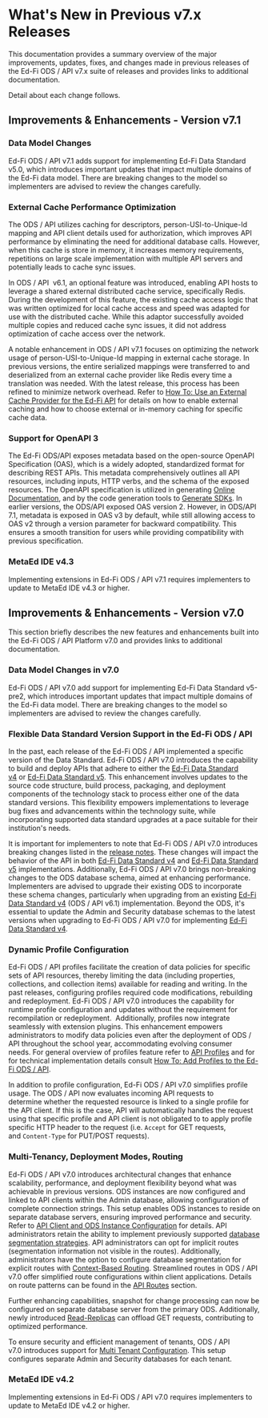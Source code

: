 # What's New in Previous v7.x Releases

This documentation provides a summary overview of the major improvements,
updates, fixes, and changes made in previous releases of the Ed-Fi ODS / API
v7.x suite of releases and provides links to additional documentation.

Detail about each change follows.

## Improvements & Enhancements - Version v7.1

### Data Model Changes

Ed-Fi ODS / API v7.1 adds support for implementing Ed-Fi Data Standard v5.0,
which introduces important updates that impact multiple domains of the Ed-Fi
data model. There are breaking changes to the model so implementers are advised
to review the changes carefully.

### External Cache Performance Optimization

The ODS / API utilizes caching for descriptors, person-USI-to-Unique-Id mapping
and API client details used for authorization, which improves API performance by
eliminating the need for additional database calls. However, when this cache is
store in memory, it increases memory requirements, repetitions on large scale
implementation with multiple API servers and potentially leads to cache sync
issues.

In ODS / API  v6.1, an optional feature was introduced, enabling API hosts to
leverage a shared external distributed cache service, specifically Redis. During
the development of this feature, the existing cache access logic that was
written optimized for local cache access and speed was adapted for use with the
distributed cache. While this adaptor successfully avoided multiple copies and
reduced cache sync issues, it did not address optimization of cache access over
the network.

A notable enhancement in ODS / API v7.1 focuses on optimizing the network usage
of person-USI-to-Unique-Id mapping in external cache storage. In previous
versions, the entire serialized mappings were transferred to and deserialized
from an external cache provider like Redis every time a translation was needed.
With the latest release, this process has been refined to minimize network
overhead. Refer to [How To: Use an External Cache Provider for the Ed-Fi
API](https://edfi.atlassian.net/wiki/display/ODSAPIS3V61/How+To%3A+Use+an+External+Cache+Provider+for+the+Ed-Fi+API)
for details on how to enable external caching and how to choose external or
in-memory caching for specific cache data.

### Support for OpenAPI 3

The Ed-Fi ODS/API exposes metadata based on the open-source OpenAPI
Specification (OAS), which is a widely adopted, standardized format for
describing REST APIs. This metadata comprehensively outlines all API resources,
including inputs, HTTP verbs, and the schema of the exposed resources. The
OpenAPI specification is utilized in generating [Online
Documentation](https://edfi.atlassian.net/wiki/spaces/ODSAPIS3V72/pages/23299558/Using+the+Online+Documentation),
and by the code generation tools to [Generate
SDKs](https://edfi.atlassian.net/wiki/spaces/ODSAPIS3V72/pages/23299451/Using+Code+Generation+to+Create+an+SDK).
In earlier versions, the ODS/API exposed OAS version 2. However, in ODS/API 7.1,
metadata is exposed in OAS v3 by default, while still allowing access to OAS v2
through a version parameter for backward compatibility. This ensures a smooth
transition for users while providing compatibility with previous specification.

### MetaEd IDE v4.3

Implementing extensions in Ed-Fi ODS / API v7.1 requires implementers to update
to MetaEd IDE v4.3 or higher.

## Improvements & Enhancements - Version v7.0

This section briefly describes the new features and enhancements built into the
Ed-Fi ODS / API Platform v7.0 and provides links to additional documentation.

### Data Model Changes in v7.0

Ed-Fi ODS / API v7.0 add support for implementing Ed-Fi Data Standard v5-pre2,
which introduces important updates that impact multiple domains of the Ed-Fi
data model. There are breaking changes to the model so implementers are advised
to review the changes carefully.

### Flexible Data Standard Version Support in the Ed-Fi ODS / API

In the past, each release of the Ed-Fi ODS / API implemented a specific version
of the Data Standard. Ed-Fi ODS / API v7.0 introduces the capability to build
and deploy APIs that adhere to either the [Ed-Fi Data Standard
v4](https://edfi.atlassian.net/wiki/display/EFDS4X/) or [Ed-Fi Data Standard
v5](https://edfi.atlassian.net/wiki/display/EFDS5/Ed-Fi+Data+Standard+v5). This
enhancement involves updates to the source code structure, build process,
packaging, and deployment components of the technology stack to process either
one of the data standard versions. This flexibility empowers implementations to
leverage bug fixes and advancements within the technology suite, while
incorporating supported data standard upgrades at a pace suitable for their
institution's needs.

It is important for implementers to note that Ed-Fi ODS / API v7.0 introduces
breaking changes listed in the [release
notes](https://edfi.atlassian.net/wiki/display/ODSAPIS3V70/What%27s+New+-+Release+Notes#What%27sNewReleaseNotes-breakingchanges).
These changes will impact the behavior of the API in both [Ed-Fi Data Standard
v4](https://edfi.atlassian.net/wiki/display/EFDS4X/) and [Ed-Fi Data Standard
v5](https://edfi.atlassian.net/wiki/display/EFDS5/Ed-Fi+Data+Standard+v5) implementations.
Additionally, Ed-Fi ODS / API v7.0 brings non-breaking changes to the ODS
database schema, aimed at enhancing performance. Implementers are advised to
upgrade their existing ODS to incorporate these schema changes, particularly
when upgrading from an existing [Ed-Fi Data Standard
v4](https://edfi.atlassian.net/wiki/display/EFDS4X/) (ODS / API v6.1)
implementation. Beyond the ODS, it's essential to update the Admin and Security
database schemas to the latest versions when upgrading to Ed-Fi ODS / API v7.0
for implementing [Ed-Fi Data Standard
v4](https://edfi.atlassian.net/wiki/display/EFDS4X/).

### Dynamic Profile Configuration

Ed-Fi ODS / API profiles facilitate the creation of data policies for specific
sets of API resources, thereby limiting the data (including properties,
collections, and collection items) available for reading and writing. In the
past releases, configuring profiles required code modifications, rebuilding and
redeployment. Ed-Fi ODS / API v7.0 introduces the capability for runtime profile
configuration and updates without the requirement for recompilation or
redeployment.  Additionally, profiles now integrate seamlessly with extension
plugins. This enhancement empowers administrators to modify data policies even
after the deployment of ODS / API throughout the school year, accommodating
evolving consumer needs. For general overview of profiles feature refer to [API
Profiles](https://edfi.atlassian.net/wiki/display/ODSAPIS3V71/API+Profiles) and
for for technical implementation details consult [How To: Add Profiles to the
Ed-Fi ODS /
API](https://edfi.atlassian.net/wiki/pages/viewpage.action?pageId=25493741).

In addition to profile configuration, Ed-Fi ODS / API v7.0 simplifies profile
usage. The ODS / API now evaluates incoming API requests to determine whether
the requested resource is linked to a single profile for the API client. If this
is the case, API will automatically handles the request using that specific
profile and API client is not obligated to to apply profile specific HTTP header
to the request (i.e. `Accept` for GET requests, and `Content-Type` for PUT/POST
requests).

### Multi-Tenancy, Deployment Modes, Routing

Ed-Fi ODS / API v7.0 introduces architectural changes that enhance scalability,
performance, and deployment flexibility beyond what was achievable in previous
versions. ODS instances are now configured and linked to API clients within the
Admin database, allowing configuration of complete connection strings. This
setup enables ODS instances to reside on separate database servers, ensuring
improved performance and security. Refer to [API Client and ODS Instance
Configuration](https://edfi.atlassian.net/wiki/display/ODSAPIS3V71/API+Client+and+ODS+Instance+Configuration)
for details. API administrators retain the ability to implement previously
supported [database segmentation
strategies](https://edfi.atlassian.net/wiki/pages/viewpage.action?pageId=25493647#PlatformDevGuideExtensibility&Customization-DbPartition).
API administrators can opt for implicit routes (segmentation information not
visible in the routes). Additionally, administrators have the option to configure
database segmentation for explicit routes with [Context-Based
Routing](https://edfi.atlassian.net/wiki/display/ODSAPIS3V71/Context-Based+Routing+for+Year-Specific+ODS).
Streamlined routes in ODS / API v7.0 offer simplified route configurations
within client applications. Details on route patterns can be found in the [API
Routes](https://edfi.atlassian.net/wiki/display/ODSAPIS3V71/API+Routes) section.

Further enhancing capabilities, snapshot for change processing can now be
configured on separate database server from the primary ODS. Additionally, newly
introduced [Read-Replicas](https://edfi.atlassian.net/wiki/display/ODSAPIS3V71/Read-Replicas)
can offload GET requests, contributing to optimized performance.

To ensure security and efficient management of tenants, ODS / API
v7.0 introduces support for [Multi Tenant
Configuration](https://edfi.atlassian.net/wiki/display/ODSAPIS3V71/Single+and+Multi-Tenant+Configuration#SingleandMultiTenantConfiguration-multiTenantSetting).
This setup configures separate Admin and Security databases for each tenant.

### MetaEd IDE v4.2

Implementing extensions in Ed-Fi ODS / API v7.0 requires implementers to update
to MetaEd IDE v4.2 or higher.
